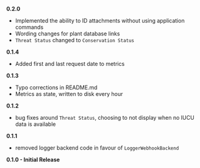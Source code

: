**0.2.0**

- Implemented the ability to ID attachments without using application commands
- Wording changes for plant database links
- `Threat Status` changed to `Conservation Status`

**0.1.4**

- Added first and last request date to metrics

**0.1.3**

- Typo corrections in README.md
- Metrics as state, written to disk every hour

**0.1.2**

- bug fixes around `Threat Status`, choosing to not display when no IUCU data is available

**0.1.1**

- removed logger backend code in favour of `LoggerWebhookBackend`

**0.1.0 - Initial Release**
